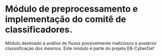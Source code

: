 # Módulo de preprocessamento e implementação do comitê de classificadores.
Módulo destinado à análise de fluxos possivelmente maliciosos e posterior classisficação dos mesmos. Este módulo é parte do projeto EB-CyberDef
